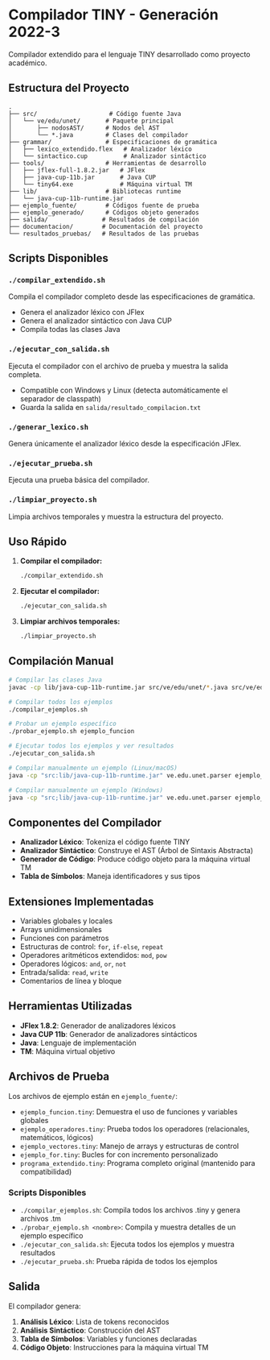 # Compilador TINY - Generación 2022-3

Compilador extendido para el lenguaje TINY desarrollado como proyecto académico.

## Estructura del Proyecto

```
.
├── src/                    # Código fuente Java
│   └── ve/edu/unet/       # Paquete principal
│       ├── nodosAST/      # Nodos del AST
│       └── *.java         # Clases del compilador
├── grammar/               # Especificaciones de gramática
│   ├── lexico_extendido.flex   # Analizador léxico
│   └── sintactico.cup          # Analizador sintáctico
├── tools/                 # Herramientas de desarrollo
│   ├── jflex-full-1.8.2.jar   # JFlex
│   ├── java-cup-11b.jar       # Java CUP
│   └── tiny64.exe             # Máquina virtual TM
├── lib/                   # Bibliotecas runtime
│   └── java-cup-11b-runtime.jar
├── ejemplo_fuente/        # Códigos fuente de prueba
├── ejemplo_generado/      # Códigos objeto generados
├── salida/               # Resultados de compilación
├── documentacion/        # Documentación del proyecto
└── resultados_pruebas/   # Resultados de las pruebas
```

## Scripts Disponibles

### `./compilar_extendido.sh`
Compila el compilador completo desde las especificaciones de gramática.
- Genera el analizador léxico con JFlex
- Genera el analizador sintáctico con Java CUP
- Compila todas las clases Java

### `./ejecutar_con_salida.sh`
Ejecuta el compilador con el archivo de prueba y muestra la salida completa.
- Compatible con Windows y Linux (detecta automáticamente el separador de classpath)
- Guarda la salida en `salida/resultado_compilacion.txt`

### `./generar_lexico.sh`
Genera únicamente el analizador léxico desde la especificación JFlex.

### `./ejecutar_prueba.sh`
Ejecuta una prueba básica del compilador.

### `./limpiar_proyecto.sh`
Limpia archivos temporales y muestra la estructura del proyecto.

## Uso Rápido

1. **Compilar el compilador:**
   ```bash
   ./compilar_extendido.sh
   ```

2. **Ejecutar el compilador:**
   ```bash
   ./ejecutar_con_salida.sh
   ```

3. **Limpiar archivos temporales:**
   ```bash
   ./limpiar_proyecto.sh
   ```

## Compilación Manual

```bash
# Compilar las clases Java
javac -cp lib/java-cup-11b-runtime.jar src/ve/edu/unet/*.java src/ve/edu/unet/nodosAST/*.java

# Compilar todos los ejemplos
./compilar_ejemplos.sh

# Probar un ejemplo específico
./probar_ejemplo.sh ejemplo_funcion

# Ejecutar todos los ejemplos y ver resultados
./ejecutar_con_salida.sh

# Compilar manualmente un ejemplo (Linux/macOS)
java -cp "src:lib/java-cup-11b-runtime.jar" ve.edu.unet.parser ejemplo_fuente/ejemplo_funcion.tiny

# Compilar manualmente un ejemplo (Windows)
java -cp "src;lib/java-cup-11b-runtime.jar" ve.edu.unet.parser ejemplo_fuente/ejemplo_funcion.tiny
```

## Componentes del Compilador

- **Analizador Léxico**: Tokeniza el código fuente TINY
- **Analizador Sintáctico**: Construye el AST (Árbol de Sintaxis Abstracta)
- **Generador de Código**: Produce código objeto para la máquina virtual TM
- **Tabla de Símbolos**: Maneja identificadores y sus tipos

## Extensiones Implementadas

- Variables globales y locales
- Arrays unidimensionales
- Funciones con parámetros
- Estructuras de control: `for`, `if-else`, `repeat`
- Operadores aritméticos extendidos: `mod`, `pow`
- Operadores lógicos: `and`, `or`, `not`
- Entrada/salida: `read`, `write`
- Comentarios de línea y bloque

## Herramientas Utilizadas

- **JFlex 1.8.2**: Generador de analizadores léxicos
- **Java CUP 11b**: Generador de analizadores sintácticos
- **Java**: Lenguaje de implementación
- **TM**: Máquina virtual objetivo

## Archivos de Prueba

Los archivos de ejemplo están en `ejemplo_fuente/`:
- `ejemplo_funcion.tiny`: Demuestra el uso de funciones y variables globales
- `ejemplo_operadores.tiny`: Prueba todos los operadores (relacionales, matemáticos, lógicos)
- `ejemplo_vectores.tiny`: Manejo de arrays y estructuras de control
- `ejemplo_for.tiny`: Bucles for con incremento personalizado
- `programa_extendido.tiny`: Programa completo original (mantenido para compatibilidad)

### Scripts Disponibles

- `./compilar_ejemplos.sh`: Compila todos los archivos .tiny y genera archivos .tm
- `./probar_ejemplo.sh <nombre>`: Compila y muestra detalles de un ejemplo específico
- `./ejecutar_con_salida.sh`: Ejecuta todos los ejemplos y muestra resultados
- `./ejecutar_prueba.sh`: Prueba rápida de todos los ejemplos

## Salida

El compilador genera:
1. **Análisis Léxico**: Lista de tokens reconocidos
2. **Análisis Sintáctico**: Construcción del AST
3. **Tabla de Símbolos**: Variables y funciones declaradas
4. **Código Objeto**: Instrucciones para la máquina virtual TM